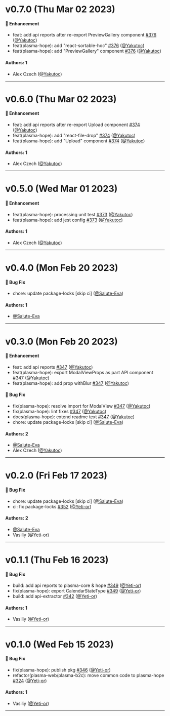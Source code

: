 # v0.7.0 (Thu Mar 02 2023)

#### 🚀 Enhancement

- feat: add api reports after re-export PreviewGallery component [#376](https://github.com/salute-developers/plasma/pull/376) ([@Yakutoc](https://github.com/Yakutoc))
- feat(plasma-hope): add "react-sortable-hoc" [#376](https://github.com/salute-developers/plasma/pull/376) ([@Yakutoc](https://github.com/Yakutoc))
- feat(plasma-hope): add "PreviewGallery" component [#376](https://github.com/salute-developers/plasma/pull/376) ([@Yakutoc](https://github.com/Yakutoc))

#### Authors: 1

- Alex Czech ([@Yakutoc](https://github.com/Yakutoc))

---

# v0.6.0 (Thu Mar 02 2023)

#### 🚀 Enhancement

- feat: add api reports after re-export Upload component [#374](https://github.com/salute-developers/plasma/pull/374) ([@Yakutoc](https://github.com/Yakutoc))
- feat(plasma-hope): add "react-file-drop" [#374](https://github.com/salute-developers/plasma/pull/374) ([@Yakutoc](https://github.com/Yakutoc))
- feat(plasma-hope): add "Upload" component [#374](https://github.com/salute-developers/plasma/pull/374) ([@Yakutoc](https://github.com/Yakutoc))

#### Authors: 1

- Alex Czech ([@Yakutoc](https://github.com/Yakutoc))

---

# v0.5.0 (Wed Mar 01 2023)

#### 🚀 Enhancement

- feat(plasma-hope): processing unit test [#373](https://github.com/salute-developers/plasma/pull/373) ([@Yakutoc](https://github.com/Yakutoc))
- feat(plasma-hope): add jest config [#373](https://github.com/salute-developers/plasma/pull/373) ([@Yakutoc](https://github.com/Yakutoc))

#### Authors: 1

- Alex Czech ([@Yakutoc](https://github.com/Yakutoc))

---

# v0.4.0 (Mon Feb 20 2023)

#### 🐛 Bug Fix

- chore: update package-locks \[skip ci\] ([@Salute-Eva](https://github.com/Salute-Eva))

#### Authors: 1

- [@Salute-Eva](https://github.com/Salute-Eva)

---

# v0.3.0 (Mon Feb 20 2023)

#### 🚀 Enhancement

- feat: add api reports [#347](https://github.com/salute-developers/plasma/pull/347) ([@Yakutoc](https://github.com/Yakutoc))
- feat(plasma-hope): export ModalViewProps as part API component [#347](https://github.com/salute-developers/plasma/pull/347) ([@Yakutoc](https://github.com/Yakutoc))
- feat(plasma-hope): add prop withBlur [#347](https://github.com/salute-developers/plasma/pull/347) ([@Yakutoc](https://github.com/Yakutoc))

#### 🐛 Bug Fix

- fix(plasma-hope): resolve import for ModalView [#347](https://github.com/salute-developers/plasma/pull/347) ([@Yakutoc](https://github.com/Yakutoc))
- fix(plasma-hope): lint fixes [#347](https://github.com/salute-developers/plasma/pull/347) ([@Yakutoc](https://github.com/Yakutoc))
- docs(plasma-hope): extend readme text [#347](https://github.com/salute-developers/plasma/pull/347) ([@Yakutoc](https://github.com/Yakutoc))
- chore: update package-locks \[skip ci\] ([@Salute-Eva](https://github.com/Salute-Eva))

#### Authors: 2

- [@Salute-Eva](https://github.com/Salute-Eva)
- Alex Czech ([@Yakutoc](https://github.com/Yakutoc))

---

# v0.2.0 (Fri Feb 17 2023)

#### 🐛 Bug Fix

- chore: update package-locks \[skip ci\] ([@Salute-Eva](https://github.com/Salute-Eva))
- ci: fix package-locks [#352](https://github.com/salute-developers/plasma/pull/352) ([@Yeti-or](https://github.com/Yeti-or))

#### Authors: 2

- [@Salute-Eva](https://github.com/Salute-Eva)
- Vasiliy ([@Yeti-or](https://github.com/Yeti-or))

---

# v0.1.1 (Thu Feb 16 2023)

#### 🐛 Bug Fix

- build: add api reports to plasma-core & hope [#349](https://github.com/salute-developers/plasma/pull/349) ([@Yeti-or](https://github.com/Yeti-or))
- fix(plasma-hope): export CalendarStateType [#349](https://github.com/salute-developers/plasma/pull/349) ([@Yeti-or](https://github.com/Yeti-or))
- build: add api-extractor [#342](https://github.com/salute-developers/plasma/pull/342) ([@Yeti-or](https://github.com/Yeti-or))

#### Authors: 1

- Vasiliy ([@Yeti-or](https://github.com/Yeti-or))

---

# v0.1.0 (Wed Feb 15 2023)

#### 🐛 Bug Fix

- fix(plasma-hope): publish pkg [#346](https://github.com/salute-developers/plasma/pull/346) ([@Yeti-or](https://github.com/Yeti-or))
- refactor(plasma-web/plasma-b2c): move common code to plasma-hope [#324](https://github.com/salute-developers/plasma/pull/324) ([@Yeti-or](https://github.com/Yeti-or))

#### Authors: 1

- Vasiliy ([@Yeti-or](https://github.com/Yeti-or))

---


